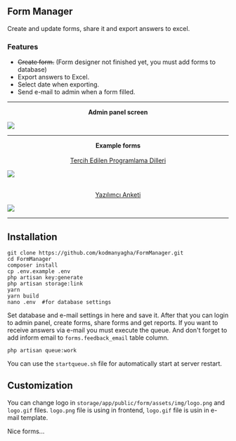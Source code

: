 ## Form Manager

Create and update forms, share it and export answers to excel.

### Features
- ~~Create form.~~ (Form designer not finished yet, you must add forms to database)
- Export answers to Excel.
- Select date when exporting.
- Send e-mail to admin when a form filled.

_________________

<div align="center"><strong>Admin panel screen</strong></div>

![](https://image.nixarsoft.com/di/KNE9/Screen_Shot_2021-01-15_at_10.png)

_________________

<div align="center"><strong>Example forms</strong></div>

<br />
<div align="center">
    <a href="https://form.nixarsoft.com/tercih-edilen-programlama-dilleri" target="_blank">
        Tercih Edilen Programlama Dilleri
    </a>
</div>


![](https://image.nixarsoft.com/di/RKRJ/Screen_Shot_2021-01-15_at_10.png)

<br />

<div align="center">
    <a href="https://form.nixarsoft.com/yazilimci-anketi" target="_blank">
        Yazılımcı Anketi
    </a>
</div>

![](https://image.nixarsoft.com/di/DJRM/Screen_Shot_2021-01-15_at_10.png)

_________________

## Installation

```
git clone https://github.com/kodmanyagha/FormManager.git
cd FormManager
composer install
cp .env.example .env
php artisan key:generate
php artisan storage:link
yarn
yarn build
nano .env  #for database settings
```

Set database and e-mail settings in here and save it. After that you can login to admin panel, create forms, share forms and get reports. If you want to receive answers via e-mail you must execute the queue. And don't forget to add inform email to `forms.feedback_email` table column. 

```
php artisan queue:work
```

You can use the `startqueue.sh` file for automatically start at server restart.

## Customization

You can change logo in `storage/app/public/form/assets/img/logo.png` and `logo.gif` files. `logo.png` file is using in frontend, `logo.gif` file is usin in e-mail template.

Nice forms...


